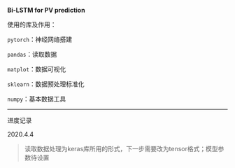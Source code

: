 **Bi-LSTM for PV prediction**

使用的库及作用：

`pytorch`：神经网络搭建

`pandas`：读取数据

`matplot`：数据可视化

`sklearn`：数据预处理标准化

`numpy`：基本数据工具

---
进度记录

2020.4.4

> 读取数据处理为keras库所用的形式，下一步需要改为tensor格式；模型参数待设置
